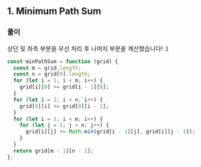 ## 1. Minimum Path Sum

### 풀이

상단 및 좌측 부분을 우선 처리 후 나머지 부분을 계산했습니다! :)

```js
const minPathSum = function (grid) {
  const m = grid.length;
  const n = grid[0].length;
  for (let i = 1; i < m; i++) {
    grid[i][0] += grid[i - 1][0];
  }
  for (let i = 1; i < n; i++) {
    grid[0][i] += grid[0][i - 1];
  }
  for (let i = 1; i < m; i++) {
    for (let j = 1; j < n; j++) {
      grid[i][j] += Math.min(grid[i - 1][j], grid[i][j - 1]);
    }
  }
  return grid[m - 1][n - 1];
};
```
